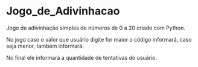 # Jogo_de_Adivinhacao

Jogo de adivinhação simples de números de 0 a 20 criado com Python.

No jogo caso o valor que usuário digite for maior o código informará, caso seja menor, também informará.

No final ele informará a quantidade de tentativas do usuário.
